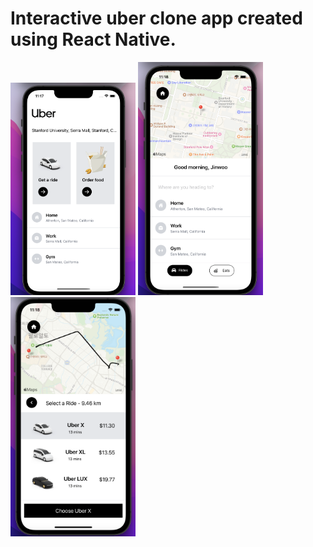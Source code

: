 # Interactive uber clone app created using React Native.

<img src="./assets/1.png" width="200" />
<img src="./assets/2.png" width="200" />
<img src="./assets/3.png" width="200" />

